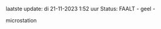 laatste update: 
di 21-11-2023  1:52   uur 
Status: FAALT - geel - 
<div class="service Y">microstation</div>